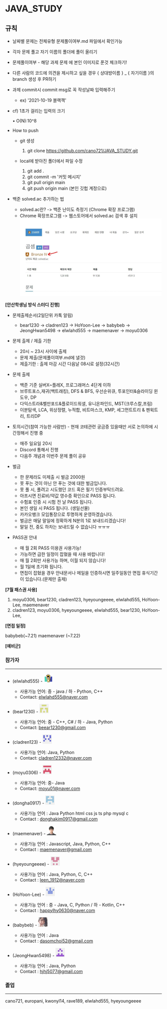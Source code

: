 # JAVA_STUDY

## 규칙

- 날짜별 문제는 전체유형 문제풀이여부.md 파일에서 확인가능

- 각자 문제 풀고 자기 이름의 폴더에 풀이 올리기

- 문제풀이여부 - 해당 과제 문제 에 본인 이미지로 푼것 체크하기!

- 다른 사람의 코드에 의견을 제시하고 싶을 경우 { 상대방이름 } \_ { 자기이름 }의 branch 생성 후 PR하기

- 과제 commit시 commit msg로 꼭 작성날짜 입력해주기

  - ex) '2021-10-19 블랙잭'

- cf) 1초가 걸리는 입력의 크기

  • O(N):10^8

- How to push

  - git 생성

    1. git clone https://github.com/cano721/JAVA_STUDY.git

  - local에 받아진 폴더에서 파일 수정
    1. git add .
    2. git commit -m '커밋 메시지'
    3. git pull origin main
    4. git push origin main (본인 깃헙 계정으로)

- 백준 solved.ac 추가하는 법

  - solved.ac란? -> 백준 난이도 측정기 (Chrome 확장 프로그램)
  - Chrome 확장프로그램 -> 웹스토어에서 solved.ac 검색 후 설치
    ![캡처](md-images/108507193-4b446d00-72fd-11eb-9dab-063c7df413b2.JPG)

**[안산학생님 방식 스터디 진행]**

- 문제출제순서(2일단위 카톡 알림)

  - bear1230 -> cladren123 -> HoYoon-Lee -> babybeb -> JeongHwan5498 -> elwlahd555 -> maemenaver ->  moyu0306
- 문제 출제 / 제출 기한
  - 20시 ~ 23시 사이에 출제
  - 문제 제출(문제풀이여부.md에 낼것)
  - 제출기한 : 출제 마감 시간 다음날 08시로 설정(32시간)
- 문제 출제
  - 백준 기준 실버X~플레X, 프로그래머스 4단계 이하
  - 브루트포스,재귀(백트래킹), DFS & BFS, 우선순위큐, 투포인터&슬라이딩 윈도우, DP
  - 다익스트라&벨만포드&플로이드워셜, 유니온파인드, MST(크루스칼,프림)
  - 이분탐색, LCA, 위상정렬, 누적합, 비트마스크, KMP, 세그먼트트리 & 펜윅트리, 트리DP
- 토의시간(참여 가능한 사람만) - 현재 코테관련 궁금증 있을때만 서로 논의하에 시간정해서 진행 중
  - 매주 일요일 20시
  - Discord 통해서 진행
  - 다음주 개념과 이번주 문제 풀이 공유
- 벌금
  - 한 문제라도 미제출 시 벌금 2000원
  - 못 푸는 것이 아닌 안 푸는 것에 대한 벌금입니다.
  - 못 풀 시, 풀려고 시도했던 코드 혹은 필기 인증부탁드려요.
  - 아프시면 진료비/약값 영수증 확인으로 PASS 됩니다.
  - 수험표 인증 시 시험 전 날 PASS 됩니다.
  - 본인 생일 시 PASS 됩니다. (생일선물)
  - 카카오뱅크 모임통장으로 투명하게 운영하겠습니다.
  - 벌금은 매달 말일에 정확하게 N분의 1로 보내드리겠습니다!
  - 말일 전, 중도 하차는 보내드릴 수 없습니다 ㅠㅠㅠ
- PASS권 안내
  - 매 월 2회 PASS 이용권 사용가능!
  - 가능하면 급한 일정이 잡혔을 때 사용 바랍니다!
  - 매 월 2회만 사용가능 하며, 이월 되지 않습니다!
  - 월 1일에 초기화 됩니다.
  - 면접이 잡혔을 경우 안내문서나 메일을 인증하시면 일주일동안 면접 휴식기간이 있습니다.(문제만 출제)

**[7월 패스권 사용]**

1. moyu0306, bear1230, cladren123, hyeyoungeeee, elwlahd555, HoYoon-Lee, maemenaver
2. cladren123, moyu0306, hyeyoungeeee, elwlahd555, bear1230, HoYoon-Lee, 

**[면접 일정]**

babybeb(~7.21) maemenaver (~7.22) 



**[예비군]**





### 참가자

---

- (elwlahd555) - <img src="md-images/elwlahd555.png" height = "30" width="30">

  - 사용가능 언어: 중 - java / 하 - Python, C++
  - Contact: elwlahd555@naver.com
- (bear1230) - <img src="md-images/bear1230.png" height = "30" width="30">

  - 사용가능 언어: 중 - C++, C# / 하 - Java, Python
  - Contact: beear1230@gmail.com
- (cladren123) - <img src="./md-images/cladren123.png" height = "30" width="30">

  - 사용가능 언어: Java, Python
  - Contact: cladren12332@naver.com
- (moyu0306) - <img src="./md-images/moyu0306.png" height = "30" width="30">
  - 사용가능 언어: 중- Java
  - Contact: moyu01@naver.com
- (dongha0917) - <img src="./md-images/dongha0917.png" height = "30" width="30">
  - 사용가능 언어 : Java Python html css js ts php mysql c 
  - Contact : donghakim0917@gmail.com
- (maemenaver) - <img src="./md-images/maemenaver.png" height = "30" width="30">
  - 사용가능 언어 : Javascript, Java, Python, C++
  - Contact : maemenaver@gmail.com
- (hyeyoungeeee) - <img src="./md-images/hyeyoungeeee.png" height = "30" width="30">
  - 사용가능 언어 : Java, Python, C, C++
  - Contact : leen_1912@naver.com
- (HoYoon-Lee) - <img src="./md-images/HoYoon-Lee.png" height = "30" width="30">
  - 사용가능 언어 : 중 - Java, C, Python / 하 - Kotlin, C++
  - Contact : happylhy0630@naver.com
- (babybeb) - <img src="./md-images/babybeb.jpg" height = "30" width="30">
  - 사용가능 언어 : Java
  - Contact : dasomchoi52@gmail.com
- (JeongHwan5498) - <img src="./md-images/JeongHwan5498.png" height = "30" width="30">
  - 사용가능 언어 : Java, Python
  - Contact : hjhj5077@gmail.com









### 졸업

---

cano721, europani, kwonyl14, rave189, elwlahd555, hyeyoungeeee
